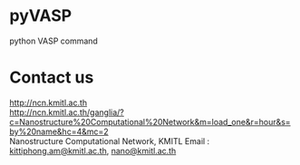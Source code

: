 # pyVASP
python VASP command

# Contact us
http://ncn.kmitl.ac.th<br>
http://ncn.kmitl.ac.th/ganglia/?c=Nanostructure%20Computational%20Network&m=load_one&r=hour&s=by%20name&hc=4&mc=2<br>
Nanostructure Computational Network, KMITL
Email : kittiphong.am@kmitl.ac.th, nano@kmitl.ac.th